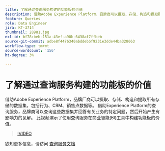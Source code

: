 ```yaml
---
title: 了解通过查询服务构建的功能板的价值
description: 借助Adobe Experience Platform，品牌商可以摄取、存储、构造和提取所有存储的数据集&mdash；包括行为、CRM、销售点数据等。 借助Experience Platform的查询服务，品牌商可以查询这些数据集并回答有关业务的特定问题，然后开始产生有影响力的见解。 此视频演示了使用查询服务在商业智能(BI)工具中构建功能板的价值。
feature: Queries
role: Data Engineer
jira: KT-3714
thumbnail: 28981.jpg
exl-id: bf78cbeb-151a-43ef-a90b-6438af7ffbeb
source-git-commit: adbe8f4476340abddebbf9231e3dde44ba328063
workflow-type: tm+mt
source-wordcount: '156'
ht-degree: 3%

---
```


# 了解通过查询服务构建的功能板的价值

借助Adobe Experience Platform，品牌厂商可以摄取、存储、构造和提取所有存储的数据集，包括行为、CRM、销售点数据等。 借助Experience Platform的查询服务，品牌商可以查询这些数据集并回答有关业务的特定问题，然后开始产生有影响力的见解。 此视频演示了使用查询服务在商业智能(BI)工具中构建功能板的价值。

>[!VIDEO](https://video.tv.adobe.com/v/28981?quality=12&learn=on)

欲知更多信息，请访问 [查询服务文档](https://experienceleague.adobe.com/docs/experience-platform/query/home.html?lang=zh-Hans).

